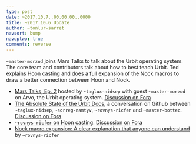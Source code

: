 ```yaml
---
type: post
date: ~2017.10.7..00.00.00..0000
title: ~2017.10.6 Update
author: ~tonlur-sarret
navsort: bump
navuptwo: true
comments: reverse
---
```


`~master-morzod` joins Mars Talks to talk about the Urbit operating system. The core team and contributors talk about how to best teach Urbit. Ted explains Hoon casting and does a full expansion of the Nock macros to draw a better connection between Hoon and Nock.

- [Mars Talks, Ep. 2](https://www.youtube.com/watch?v=kh4Ai5YXFaA) hosted by `~taglux-nidsep` with guest `~master-morzod` on Arvo, the Urbit operating system. [Discussion on Fora](https://urbit.org/fora/posts/~2017.10.5..03.57.51..f4c0~/)
- [The Absolute State of the Urbit Docs](https://github.com/urbit/docs/issues/137#issuecomment-333444336), a conversation on Github between `~taglux-nidsep`, `~sorreg-namtyv`, `~rovnys-ricfer` and `~master-bottec`. [Discussion on Fora](https://urbit.org/fora/posts/~2017.10.3..03.04.45..b532~/)
- [`~rovnys-ricfer` on Hoon casting](https://github.com/urbit/docs/pull/201#issuecomment-333546648). [Discussion on Fora](https://urbit.org/fora/posts/~2017.10.3..01.53.05..07b3~/)
- [Nock macro expansion: A clear explanation that anyone can understand](https://urbit.org/fora/posts/~2017.10.6..23.50.35..fb74~/) by `~rovnys-ricfer`
